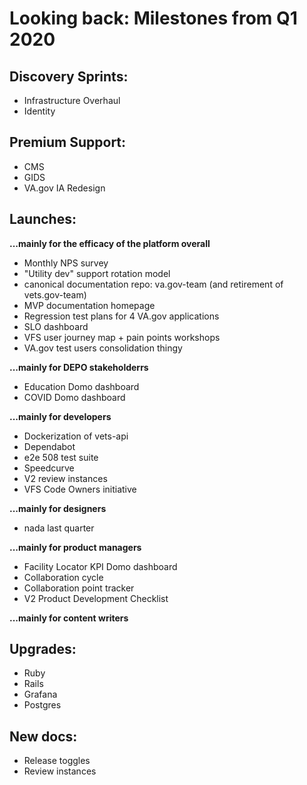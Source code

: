 # Looking back: Milestones from Q1 2020

## Discovery Sprints:

- Infrastructure Overhaul
- Identity

## Premium Support:

- CMS
- GIDS
- VA.gov IA Redesign

## Launches:

**...mainly for the efficacy of the platform overall**

- Monthly NPS survey
- "Utility dev" support rotation model
- canonical documentation repo: va.gov-team (and retirement of vets.gov-team)
- MVP documentation homepage
- Regression test plans for 4 VA.gov applications
- SLO dashboard
- VFS user journey map + pain points workshops
- VA.gov test users consolidation thingy


**...mainly for DEPO stakeholderrs**

- Education Domo dashboard
- COVID Domo dashboard

**...mainly for developers**

- Dockerization of vets-api
- Dependabot
- e2e 508 test suite
- Speedcurve
- V2 review instances
- VFS Code Owners initiative

**...mainly for designers**

- nada last quarter

**...mainly for product managers**

- Facility Locator KPI Domo dashboard
- Collaboration cycle
- Collaboration point tracker
- V2 Product Development Checklist

**...mainly for content writers**

## Upgrades:

- Ruby
- Rails
- Grafana
- Postgres

## New docs:

- Release toggles
- Review instances
